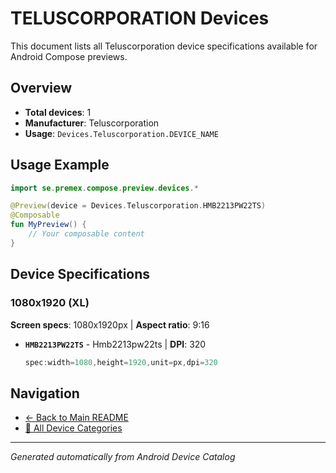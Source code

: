 # TELUSCORPORATION Devices

This document lists all Teluscorporation device specifications available for Android Compose previews.

## Overview

- **Total devices**: 1
- **Manufacturer**: Teluscorporation
- **Usage**: `Devices.Teluscorporation.DEVICE_NAME`

## Usage Example

```kotlin
import se.premex.compose.preview.devices.*

@Preview(device = Devices.Teluscorporation.HMB2213PW22TS)
@Composable
fun MyPreview() {
    // Your composable content
}
```

## Device Specifications

### 1080x1920 (XL)

**Screen specs**: 1080x1920px | **Aspect ratio**: 9:16

- **`HMB2213PW22TS`** - Hmb2213pw22ts | **DPI**: 320
  ```kotlin
  spec:width=1080,height=1920,unit=px,dpi=320
  ```

## Navigation

- [← Back to Main README](../../README.md)
- [📱 All Device Categories](../README.md)

---
*Generated automatically from Android Device Catalog*
